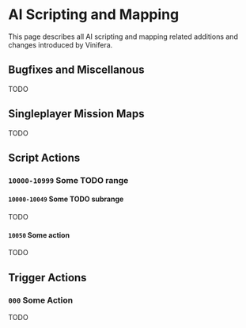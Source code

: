 # AI Scripting and Mapping

This page describes all AI scripting and mapping related additions and changes introduced by Vinifera.

## Bugfixes and Miscellanous

TODO

## Singleplayer Mission Maps

TODO

## Script Actions

### `10000-10999` Some TODO range

#### `10000-10049` Some TODO subrange

TODO

#### `10050` Some action

TODO

## Trigger Actions

### `000` Some Action

TODO
